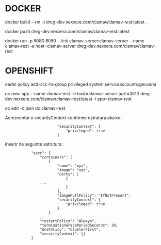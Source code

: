# DOCKER

docker build --rm -t dreg-dev.nexxera.com/clamav/clamav-rest:latest .

docker push dreg-dev.nexxera.com/clamav/clamav-rest:latest

docker run -p 8080:8080 --link clamav-server:clamav-server --name clamav-rest -e host=clamav-server dreg-dev.nexxera.com/clamav/clamav-rest

# OPENSHIFT

oadm policy add-scc-to-group privileged system:serviceaccounts:geovana

oc new-app --name clamav-rest -e host=clamav-server port=3310 dreg-dev.nexxera.com/clamav/clamav-rest:latest -l app=clamav-rest


oc edit -o json dc clamav-rest

Acrescentar o securityContext conforme estrutura abaixo:
```
                        "securityContext": {
                            "privileged": true
                        }
```

Inserir na seguinte estrutura:
```
            "spec": {
                "containers": [
                    {
                        "name": "xyz",
                        "image": "xyz",
                        "ports": [
                            {
				...
                            }
                        ],
                        "imagePullPolicy": "IfNotPresent",
                        "securityContext": {
                            "privileged": true
                        }
                    }
                ],
                "restartPolicy": "Always",
                "terminationGracePeriodSeconds": 30,
                "dnsPolicy": "ClusterFirst",
                "securityContext": {}
            }
```
